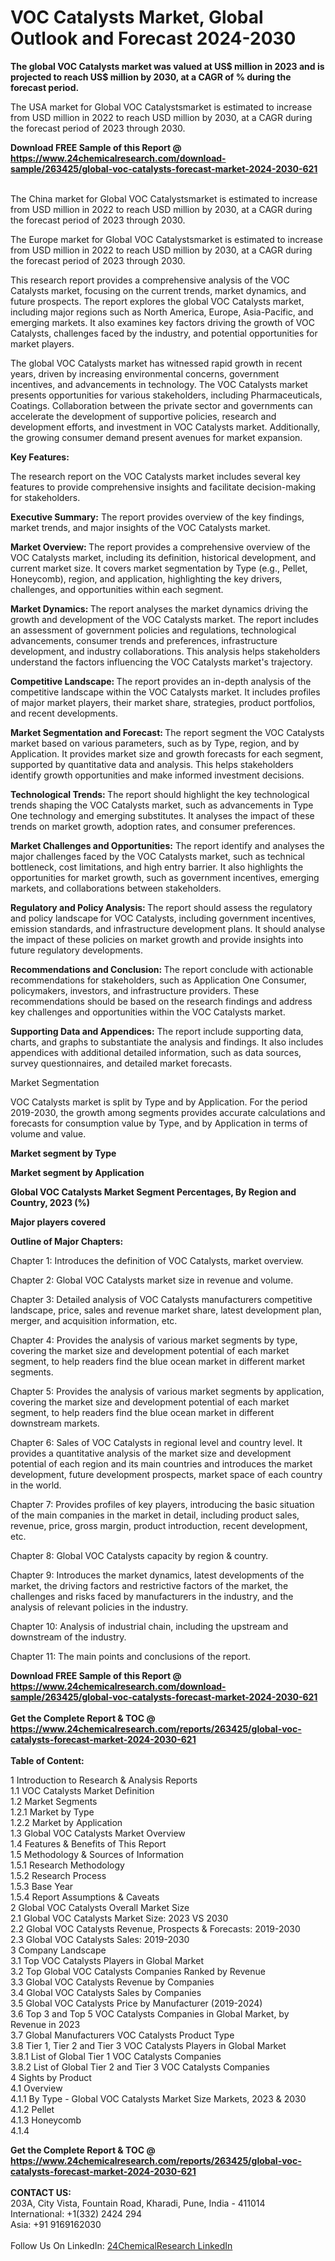 <h1>VOC Catalysts Market, Global Outlook and Forecast 2024-2030</h1><p><strong>The global VOC Catalysts market was valued at US$ million in 2023 and is projected to reach US$ million by 2030, at a CAGR of % during the forecast period.</strong></p><p>
</p><p>The USA market for Global VOC Catalystsmarket is estimated to increase from USD million in 2022 to reach USD million by 2030, at a CAGR during the forecast period of 2023 through 2030.</p><div><b>Download FREE Sample of this Report @ 
            <a href="https://www.24chemicalresearch.com/download-sample/263425/global-voc-catalysts-forecast-market-2024-2030-621">
            https://www.24chemicalresearch.com/download-sample/263425/global-voc-catalysts-forecast-market-2024-2030-621</a></b></div><br><p>
</p><p>The China market for Global VOC Catalystsmarket is estimated to increase from USD million in 2022 to reach USD million by 2030, at a CAGR during the forecast period of 2023 through 2030.</p><p>
</p><p>The Europe market for Global VOC Catalystsmarket is estimated to increase from USD million in 2022 to reach USD million by 2030, at a CAGR during the forecast period of 2023 through 2030.</p><p>
</p><p>This research report provides a comprehensive analysis of the VOC Catalysts market, focusing on the current trends, market dynamics, and future prospects. The report explores the global VOC Catalysts market, including major regions such as North America, Europe, Asia-Pacific, and emerging markets. It also examines key factors driving the growth of VOC Catalysts, challenges faced by the industry, and potential opportunities for market players.</p><p>
The global VOC Catalysts market has witnessed rapid growth in recent years, driven by increasing environmental concerns, government incentives, and advancements in technology. The VOC Catalysts market presents opportunities for various stakeholders, including Pharmaceuticals, Coatings. Collaboration between the private sector and governments can accelerate the development of supportive policies, research and development efforts, and investment in VOC Catalysts market. Additionally, the growing consumer demand present avenues for market expansion.</p><p>
<strong>Key Features:</strong></p><p>
The research report on the VOC Catalysts market includes several key features to provide comprehensive insights and facilitate decision-making for stakeholders.</p><p>
<strong>Executive Summary:</strong> The report provides overview of the key findings, market trends, and major insights of the VOC Catalysts market.</p><p>
<strong>Market Overview: </strong>The report provides a comprehensive overview of the VOC Catalysts market, including its definition, historical development, and current market size. It covers market segmentation by Type (e.g., Pellet, Honeycomb), region, and application, highlighting the key drivers, challenges, and opportunities within each segment.</p><p>
<strong>Market Dynamics: </strong>The report analyses the market dynamics driving the growth and development of the VOC Catalysts market. The report includes an assessment of government policies and regulations, technological advancements, consumer trends and preferences, infrastructure development, and industry collaborations. This analysis helps stakeholders understand the factors influencing the VOC Catalysts market's trajectory.</p><p>
<strong>Competitive Landscape: </strong>The report provides an in-depth analysis of the competitive landscape within the VOC Catalysts market. It includes profiles of major market players, their market share, strategies, product portfolios, and recent developments.</p><p>
<strong>Market Segmentation and Forecast: </strong>The report segment the VOC Catalysts market based on various parameters, such as by Type, region, and by Application. It provides market size and growth forecasts for each segment, supported by quantitative data and analysis. This helps stakeholders identify growth opportunities and make informed investment decisions.</p><p>
<strong>Technological Trends: </strong>The report should highlight the key technological trends shaping the VOC Catalysts market, such as advancements in Type One technology and emerging substitutes. It analyses the impact of these trends on market growth, adoption rates, and consumer preferences.</p><p>
<strong>Market Challenges and Opportunities:</strong> The report identify and analyses the major challenges faced by the VOC Catalysts market, such as technical bottleneck, cost limitations, and high entry barrier. It also highlights the opportunities for market growth, such as government incentives, emerging markets, and collaborations between stakeholders.</p><p>
<strong>Regulatory and Policy Analysis: </strong>The report should assess the regulatory and policy landscape for VOC Catalysts, including government incentives, emission standards, and infrastructure development plans. It should analyse the impact of these policies on market growth and provide insights into future regulatory developments.</p><p>
<strong>Recommendations and Conclusion: </strong>The report conclude with actionable recommendations for stakeholders, such as Application One Consumer, policymakers, investors, and infrastructure providers. These recommendations should be based on the research findings and address key challenges and opportunities within the VOC Catalysts market.</p><p>
<strong>Supporting Data and Appendices:</strong> The report include supporting data, charts, and graphs to substantiate the analysis and findings. It also includes appendices with additional detailed information, such as data sources, survey questionnaires, and detailed market forecasts.</p><p>
Market Segmentation</p><p>
VOC Catalysts market is split by Type and by Application. For the period 2019-2030, the growth among segments provides accurate calculations and forecasts for consumption value by Type, and by Application in terms of volume and value.</p><p>
<strong>Market segment by Type</strong></p><p>
</p><p>
</p><p><strong>Market segment by Application</strong></p><p>
</p><p>
</p><p><strong>Global VOC Catalysts Market Segment Percentages, By Region and Country, 2023 (%)</strong></p><p>
</p><p>
</p><p></p><p>
</p><p><strong>Major players covered</strong></p><p>
</p><p>
</p><p><strong>Outline of Major Chapters:</strong></p><p>
Chapter 1: Introduces the definition of VOC Catalysts, market overview.</p><p>
Chapter 2: Global VOC Catalysts market size in revenue and volume.</p><p>
Chapter 3: Detailed analysis of VOC Catalysts manufacturers competitive landscape, price, sales and revenue market share, latest development plan, merger, and acquisition information, etc.</p><p>
Chapter 4: Provides the analysis of various market segments by type, covering the market size and development potential of each market segment, to help readers find the blue ocean market in different market segments.</p><p>
Chapter 5: Provides the analysis of various market segments by application, covering the market size and development potential of each market segment, to help readers find the blue ocean market in different downstream markets.</p><p>
Chapter 6: Sales of VOC Catalysts in regional level and country level. It provides a quantitative analysis of the market size and development potential of each region and its main countries and introduces the market development, future development prospects, market space of each country in the world.</p><p>
Chapter 7: Provides profiles of key players, introducing the basic situation of the main companies in the market in detail, including product sales, revenue, price, gross margin, product introduction, recent development, etc.</p><p>
Chapter 8: Global VOC Catalysts capacity by region &amp; country.</p><p>
Chapter 9: Introduces the market dynamics, latest developments of the market, the driving factors and restrictive factors of the market, the challenges and risks faced by manufacturers in the industry, and the analysis of relevant policies in the industry.</p><p>
Chapter 10: Analysis of industrial chain, including the upstream and downstream of the industry.</p><p>
Chapter 11: The main points and conclusions of the report.</p><div><b>Download FREE Sample of this Report @ 
            <a href="https://www.24chemicalresearch.com/download-sample/263425/global-voc-catalysts-forecast-market-2024-2030-621">
            https://www.24chemicalresearch.com/download-sample/263425/global-voc-catalysts-forecast-market-2024-2030-621</a></b></div><br><div><b>Get the Complete Report & TOC @ 
            <a href="https://www.24chemicalresearch.com/reports/263425/global-voc-catalysts-forecast-market-2024-2030-621">
            https://www.24chemicalresearch.com/reports/263425/global-voc-catalysts-forecast-market-2024-2030-621</a></b></div><br>
            <b>Table of Content:</b><p>1 Introduction to Research & Analysis Reports<br />
    1.1 VOC Catalysts Market Definition<br />
    1.2 Market Segments<br />
        1.2.1 Market by Type<br />
        1.2.2 Market by Application<br />
    1.3 Global VOC Catalysts Market Overview<br />
    1.4 Features & Benefits of This Report<br />
    1.5 Methodology & Sources of Information<br />
        1.5.1 Research Methodology<br />
        1.5.2 Research Process<br />
        1.5.3 Base Year<br />
        1.5.4 Report Assumptions & Caveats<br />
2 Global VOC Catalysts Overall Market Size<br />
    2.1 Global VOC Catalysts Market Size: 2023 VS 2030<br />
    2.2 Global VOC Catalysts Revenue, Prospects & Forecasts: 2019-2030<br />
    2.3 Global VOC Catalysts Sales: 2019-2030<br />
3 Company Landscape<br />
    3.1 Top VOC Catalysts Players in Global Market<br />
    3.2 Top Global VOC Catalysts Companies Ranked by Revenue<br />
    3.3 Global VOC Catalysts Revenue by Companies<br />
    3.4 Global VOC Catalysts Sales by Companies<br />
    3.5 Global VOC Catalysts Price by Manufacturer (2019-2024)<br />
    3.6 Top 3 and Top 5 VOC Catalysts Companies in Global Market, by Revenue in 2023<br />
    3.7 Global Manufacturers VOC Catalysts Product Type<br />
    3.8 Tier 1, Tier 2 and Tier 3 VOC Catalysts Players in Global Market<br />
        3.8.1 List of Global Tier 1 VOC Catalysts Companies<br />
        3.8.2 List of Global Tier 2 and Tier 3 VOC Catalysts Companies<br />
4 Sights by Product<br />
    4.1 Overview<br />
        4.1.1 By Type - Global VOC Catalysts Market Size Markets, 2023 & 2030<br />
        4.1.2 Pellet<br />
        4.1.3 Honeycomb<br />
        4.1.4 </p><div><b>Get the Complete Report & TOC @ 
            <a href="https://www.24chemicalresearch.com/reports/263425/global-voc-catalysts-forecast-market-2024-2030-621">
            https://www.24chemicalresearch.com/reports/263425/global-voc-catalysts-forecast-market-2024-2030-621</a></b></div><br><b>CONTACT US:</b><br>
            203A, City Vista, Fountain Road, Kharadi, Pune, India - 411014<br>
            International: +1(332) 2424 294<br>
            Asia: +91 9169162030 <br><br>
            Follow Us On LinkedIn: <a href="https://www.linkedin.com/company/24chemicalresearch/">24ChemicalResearch LinkedIn</a>